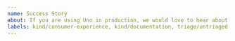 ```yaml
---
name: Success Story
about: If you are using Uno in production, we would love to hear about it.
labels: kind/consumer-experience, kind/documentation, triage/untriaged
---
```


<!-- STOP -- PLEASE READ!

We 💖 to hear about how, where and what you're doing with Uno. Sharing this information is one of the kindest things you can do in open-source and the maintainers love hearing about success stories. Instead of raising a new GitHub issue could you please comment in the existing thread?

https://github.com/unoplatform/Uno/issues/18#issuecomment-494887105

If you are feeling extra generous, how about authoring up a blog post and then letting us know about it so that we can retweet it?

Thank-you!

